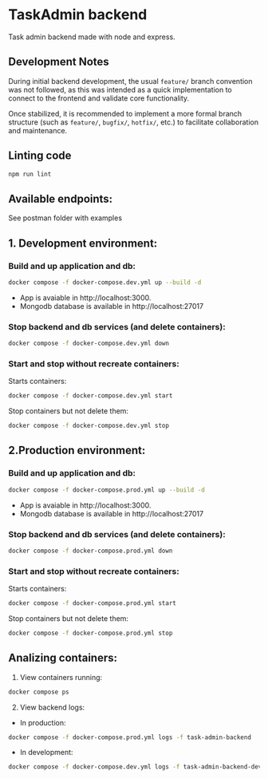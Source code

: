 # TaskAdmin backend

Task admin backend made with node and express.

## Development Notes

During initial backend development, the usual `feature/` branch convention was not followed, as this was intended as a quick implementation to connect to the frontend and validate core functionality.

Once stabilized, it is recommended to implement a more formal branch structure (such as `feature/`, `bugfix/`, `hotfix/`, etc.) to facilitate collaboration and maintenance.

## Linting code

```bash
npm run lint
```

## Available endpoints:

See postman folder with examples

## 1. Development environment:

### Build and up application and db:

```bash
docker compose -f docker-compose.dev.yml up --build -d
```

- App is avaiable in http://localhost:3000.
- Mongodb database is available in http://localhost:27017

### Stop backend and db services (and delete containers):

```bash
docker compose -f docker-compose.dev.yml down
```

### Start and stop without recreate containers:

Starts containers:

```bash
docker compose -f docker-compose.dev.yml start
```

Stop containers but not delete them:

```bash
docker compose -f docker-compose.dev.yml stop
```

## 2.Production environment:

### Build and up application and db:

```bash
docker compose -f docker-compose.prod.yml up --build -d
```

- App is avaiable in http://localhost:3000.
- Mongodb database is available in http://localhost:27017

### Stop backend and db services (and delete containers):

```bash
docker compose -f docker-compose.prod.yml down
```

### Start and stop without recreate containers:

Starts containers:

```bash
docker compose -f docker-compose.prod.yml start
```

Stop containers but not delete them:

```bash
docker compose -f docker-compose.prod.yml stop
```

## Analizing containers:

1. View containers running:

```bash
docker compose ps
```

2. View backend logs:

- In production:

```bash
docker compose -f docker-compose.prod.yml logs -f task-admin-backend
```

- In development:

```bash
docker compose -f docker-compose.dev.yml logs -f task-admin-backend-dev
```
